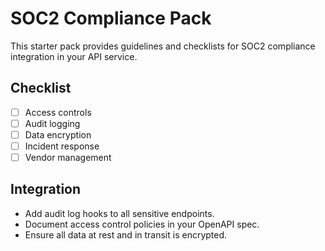 # SOC2 Compliance Pack

This starter pack provides guidelines and checklists for SOC2 compliance integration in your API service.

## Checklist
- [ ] Access controls
- [ ] Audit logging
- [ ] Data encryption
- [ ] Incident response
- [ ] Vendor management

## Integration
- Add audit log hooks to all sensitive endpoints.
- Document access control policies in your OpenAPI spec.
- Ensure all data at rest and in transit is encrypted.
